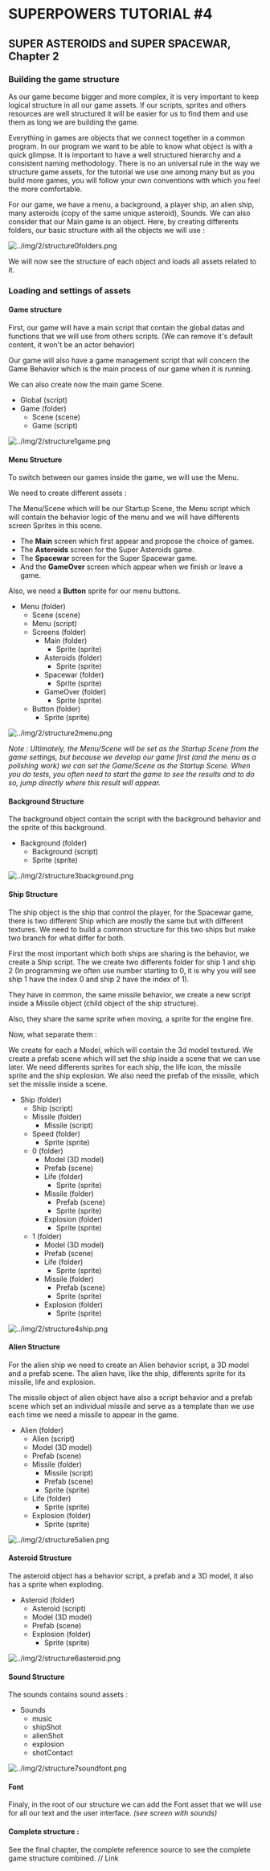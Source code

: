 # SUPERPOWERS TUTORIAL #4
## SUPER ASTEROIDS and SUPER SPACEWAR, Chapter 2


### **Building the game structure**


As our game become bigger and more complex, it is very important to keep logical structure 
in all our game assets. If our scripts, sprites and others resources are well structured 
it will be easier for us to find them and use them as long we are building the game.

Everything in games are objects that we connect together in a common program. In our program
we want to be able to know what object is with a quick glimpse. It is important to have a well
structured hierarchy and a consistent naming methodology. There is no an universal rule in the way we structure
game assets, for the tutorial we use one among many but as you build more games, you will follow your own 
conventions with which you feel the more comfortable.

For our game, we have a menu, a background, a player ship, an alien ship, many asteroids (copy of the same unique asteroid),
Sounds. We can also consider that our Main game is an object. Here, by creating differents folders, 
our basic structure with all the objects we will use :

![../img/2/structure0folders.png](../img/2/structure0folders.png)

We will now see the structure of each object and loads all assets related to it.


### **Loading and settings of assets**


#### Game structure

First, our game will have a main script that contain the global datas and functions that we will use from
others scripts. (We can remove it's default content, it won't be an actor behavior)

Our game will also have a game management script that will concern the Game Behavior which is the main process 
of our game when it is running.

We can also create now the main game Scene.

* Global (script)
* Game (folder)
   * Scene (scene)
   * Game (script)


![../img/2/structure1game.png](../img/2/structure1game.png)


#### Menu Structure

To switch between our games inside the game, we will use the Menu. 

We need to create different assets :

The Menu/Scene which will be our Startup Scene, the Menu script which will contain the behavior logic of 
the menu and we will have differents screen Sprites in this scene.

* The **Main** screen which first appear and propose the choice of games.
* The **Asteroids** screen for the Super Asteroids game.
* The **Spacewar** screen for the Super Spacewar game.
* And the **GameOver** screen which appear when we finish or leave a game.

Also, we need a **Button** sprite for our menu buttons.

* Menu (folder)
   * Scene (scene)
   * Menu (script)
   * Screens (folder)
      * Main (folder)
         * Sprite (sprite)
      * Asteroids (folder)
         * Sprite (sprite)
      * Spacewar (folder)
         * Sprite (sprite)
      * GameOver (folder)
         * Sprite (sprite)
   * Button (folder)
      * Sprite (sprite)
      
![../img/2/structure2menu.png](../img/2/structure2menu.png)
   
*Note : Ultimately, the Menu/Scene will be set as the Startup Scene from the game settings, but because 
we develop our game first (and the menu as a polishing work) we can set the Game/Scene as the Startup Scene. 
When you do tests, you often need to start the game to see the results and to do so, jump directly where this result will appear.*


#### Background Structure

The background object contain the script with the background behavior and the sprite of this background.

* Background (folder)
   * Background (script)
   * Sprite (sprite)
   
![../img/2/structure3background.png](../img/2/structure3background.png)


#### Ship Structure

The ship object is the ship that control the player, for the Spacewar game, there is two different Ship which are mostly the same but with different textures.
We need to build a common structure for this two ships but make two branch for what differ for both.

First the most important which both ships are sharing is the behavior, we create a Ship script. The we create two differents folder for ship 1 and ship 2 (In programming we often 
use number starting to 0, it is why you will see ship 1 have the index 0 and ship 2 have the index of 1).

They have in common, the same missile behavior, we create a new script inside a Missile object (child object of the ship structure).

Also, they share the same sprite when moving, a sprite for the engine fire.

Now, what separate them :

We create for each a Model, which will contain the 3d model textured. We create a prefab scene which will set the ship inside a scene that we can use later. 
We need differents sprites for each ship, the life icon, the missile sprite and the ship explosion. We also need the prefab of the missile, which set the missile inside a scene.

* Ship (folder)
   * Ship (script)
   * Missile (folder)
      * Missile (script)
   * Speed (folder)
      * Sprite (sprite)
   * 0 (folder)
      * Model (3D model)
      * Prefab (scene)
      * Life (folder)
         * Sprite (sprite)
      * Missile (folder)
         * Prefab (scene)
         * Sprite (sprite)
      * Explosion (folder)
         * Sprite (sprite)
   * 1 (folder)
      * Model (3D model)
      * Prefab (scene)
      * Life (folder)
         * Sprite (sprite)
      * Missile (folder)
         * Prefab (scene)
         * Sprite (sprite)
      * Explosion (folder)
         * Sprite (sprite)

![../img/2/structure4ship.png](../img/2/structure4ship.png)


#### Alien Structure

For the alien ship we need to create an Alien behavior script, a 3D model and a prefab scene. 
The alien have, like the ship, differents sprite for its missile, life and explosion.

The missile object of alien object have also a script behavior and a prefab scene which set an individual missile 
and serve as a template than we use each time we need a missile to appear in the game.

* Alien (folder)
   * Alien (script)
   * Model (3D model)
   * Prefab (scene)
   * Missile (folder)
      * Missile (script)
      * Prefab (scene)
      * Sprite (sprite)
   * Life (folder)
      * Sprite (sprite)
   * Explosion (folder)
      * Sprite (sprite)

![../img/2/structure5alien.png](../img/2/structure5alien.png)


#### Asteroid Structure

The asteroid object has a behavior script, a prefab and a 3D model, it also has a sprite when exploding.

* Asteroid (folder)
   * Asteroid (script)
   * Model (3D model)
   * Prefab (scene)
   * Explosion (folder)
      * Sprite (sprite)
    
![../img/2/structure6asteroid.png](../img/2/structure6asteroid.png)

#### Sound Structure

The sounds contains sound assets :

* Sounds
   * music
   * shipShot
   * alienShot
   * explosion
   * shotContact

![../img/2/structure7soundfont.png](../img/2/structure7soundfont.png)

#### Font

Finaly, in the root of our structure we can add the Font asset that we will use for all our text and the user interface.
*(see screen with sounds)*

#### Complete structure :

See the final chapter, the complete reference source to see the complete game structure combined.
// Link